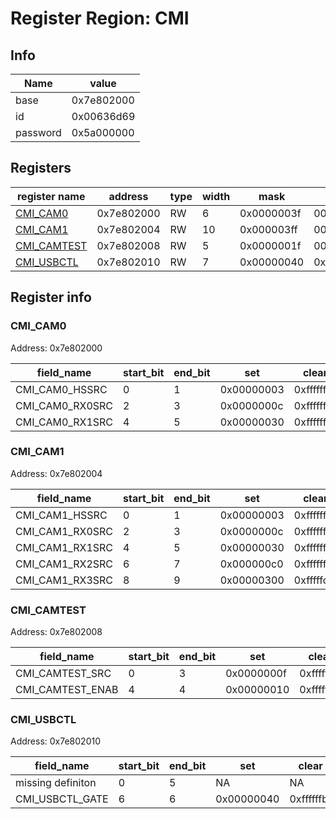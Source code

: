# Register Region: CMI


## Info
| Name | value |
| --- | --- |
| base | 0x7e802000 |
| id | 0x00636d69 |
| password | 0x5a000000 |

## Registers

| register name | address | type | width | mask | reset |
| --- | --- | --- | --- | --- | --- |
| [CMI_CAM0](#cmi_cam0) | 0x7e802000 | RW | 6 | 0x0000003f | 0000000000 |
| [CMI_CAM1](#cmi_cam1) | 0x7e802004 | RW | 10 | 0x000003ff | 0000000000 |
| [CMI_CAMTEST](#cmi_camtest) | 0x7e802008 | RW | 5 | 0x0000001f | 0000000000 |
| [CMI_USBCTL](#cmi_usbctl) | 0x7e802010 | RW | 7 | 0x00000040 | 0x00000040 |

## Register info


### CMI_CAM0
 Address: 0x7e802000

| field_name | start_bit | end_bit | set | clear | reset |
| --- | --- | --- | --- | --- | --- |
| CMI_CAM0_HSSRC | 0 | 1 | 0x00000003 | 0xfffffffc | 0x0 |
| CMI_CAM0_RX0SRC | 2 | 3 | 0x0000000c | 0xfffffff3 | 0x0 |
| CMI_CAM0_RX1SRC | 4 | 5 | 0x00000030 | 0xffffffcf | 0x0 |

### CMI_CAM1
 Address: 0x7e802004

| field_name | start_bit | end_bit | set | clear | reset |
| --- | --- | --- | --- | --- | --- |
| CMI_CAM1_HSSRC | 0 | 1 | 0x00000003 | 0xfffffffc | 0x0 |
| CMI_CAM1_RX0SRC | 2 | 3 | 0x0000000c | 0xfffffff3 | 0x0 |
| CMI_CAM1_RX1SRC | 4 | 5 | 0x00000030 | 0xffffffcf | 0x0 |
| CMI_CAM1_RX2SRC | 6 | 7 | 0x000000c0 | 0xffffff3f | 0x0 |
| CMI_CAM1_RX3SRC | 8 | 9 | 0x00000300 | 0xfffffcff | 0x0 |

### CMI_CAMTEST
 Address: 0x7e802008

| field_name | start_bit | end_bit | set | clear | reset |
| --- | --- | --- | --- | --- | --- |
| CMI_CAMTEST_SRC | 0 | 3 | 0x0000000f | 0xfffffff0 | 0x0 |
| CMI_CAMTEST_ENAB | 4 | 4 | 0x00000010 | 0xffffffef | 0x0 |

### CMI_USBCTL
 Address: 0x7e802010

| field_name | start_bit | end_bit | set | clear | reset |
| --- | --- | --- | --- | --- | --- |
| missing definiton | 0 | 5 | NA | NA | NA |
| CMI_USBCTL_GATE | 6 | 6 | 0x00000040 | 0xffffffbf | 0x1 |
